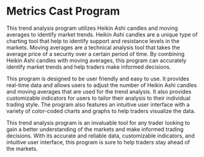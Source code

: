 # Metrics Cast Program

This trend analysis program utilizes Heikin Ashi candles and moving averages to identify market trends. Heikin Ashi candles are a unique type of charting tool that help to identify support and resistance levels in the markets. Moving averages are a technical analysis tool that takes the average price of a security over a certain period of time. By combining Heikin Ashi candles with moving averages, this program can accurately identify market trends and help traders make informed decisions. 

This program is designed to be user friendly and easy to use. It provides real-time data and allows users to adjust the number of Heikin Ashi candles and moving averages that are used for the trend analysis. It also provides customizable indicators for users to tailor their analysis to their individual trading style. The program also features an intuitive user interface with a variety of color-coded charts and graphs to help traders visualize the data. 

This trend analysis program is an invaluable tool for any trader looking to gain a better understanding of the markets and make informed trading decisions.  With its accurate and reliable data, customizable indicators, and intuitive user interface, this program is sure to help traders stay ahead of the markets.
